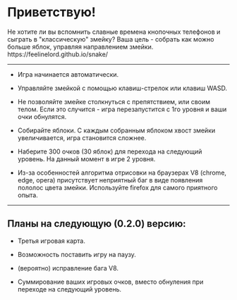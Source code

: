 <h1> Приветствую! </h1> Не хотите ли вы вспомнить славные времена кнопочных телефонов и сыграть в "классическую" змейку?
Ваша цель - собрать как можно больше яблок, управляя направлением змейки. https://feelinelord.github.io/snake/
<hr>

- Игра начинается автоматически.

- Управляйте змейкой с помощью клавиш-стрелок или клавиш WASD.

- Не позволяйте змейке столкнуться с препятствием, или своим телом. Если это случится - игра перезапустится с 1го уровня и ваши очки обнулятся. 

- Собирайте яблоки. С каждым собранным яблоком хвост змейки увеличивается, игра становится сложнее.

- Наберите 300 очков (30 яблок) для перехода на следующий уровень. На данный момент в игре 2 уровня.

- Из-за особенностей алгоритма отрисовки на браузерах V8 (chrome, edge, opera) присутствует неприятный баг в виде появления пололос цвета змейки. Используйте firefox для самого приятного опыта.

<hr>
<h2> Планы на следующую (0.2.0) версию: </h2>

- Третья игровая карта.

- Возможность поставить игру на паузу.

- (вероятно) исправление бага V8.

- Суммирование ваших игровых очков, вместо обнуления при переходе на следующий уровень.



